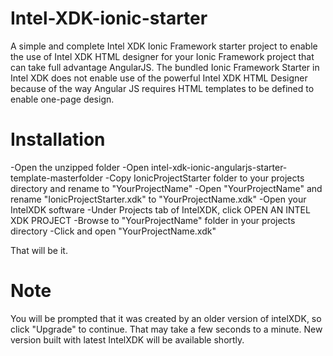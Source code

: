 # Intel-XDK-ionic-starter
A simple and complete Intel XDK Ionic Framework starter project to enable the use of Intel XDK HTML designer for your Ionic Framework project that can take full advantage AngularJS. The bundled Ionic Framework Starter in Intel XDK does not enable use of the powerful Intel XDK HTML Designer because of the way Angular JS requires HTML templates to be defined to enable one-page design.

# Installation
-Open the unzipped folder
-Open intel-xdk-ionic-angularjs-starter-template-masterfolder
-Copy IonicProjectStarter folder to your projects directory and rename to "YourProjectName"
-Open "YourProjectName" and rename "IonicProjectStarter.xdk" to "YourProjectName.xdk"
-Open your IntelXDK software 
-Under Projects tab of IntelXDK, click OPEN AN INTEL XDK PROJECT
-Browse to "YourProjectName" folder in your projects directory
-Click and open "YourProjectName.xdk"

That will be it. 

# Note
You will be prompted that it was created by an older version of intelXDK, so click "Upgrade" to continue. That may take a few seconds to a minute. New version built with latest IntelXDK will be available shortly.
